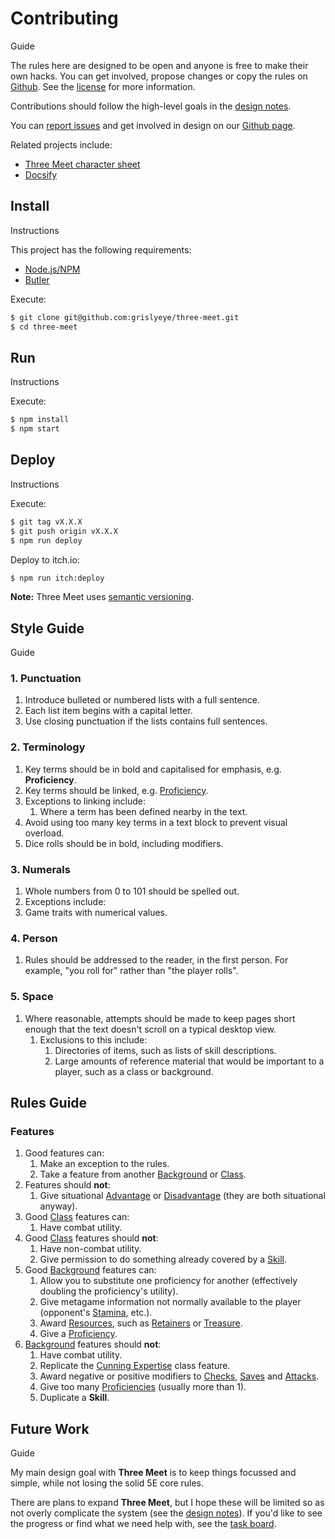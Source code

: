 # Contributing

Guide

The rules here are designed to be open and anyone is free to make their own hacks. You can get involved, propose changes or copy the rules on [Github](https://github.com/grislyeye/three-meet). See the [license](./license.md) for more information.

Contributions should follow the high-level goals in the [design notes](./design-notes.md).

You can [report issues](https://github.com/grislyeye/three-meet/issues/new) and get involved in design on our [Github page](https://github.com/grislyeye/three-meet).

Related projects include:

- [Three Meet character sheet](https://github.com/grislyeye/three-meet-char-sheet)
- [Docsify](https://docsify.js.org)

## Install

Instructions

This project has the following requirements:

- [Node.js/NPM](https://docs.npmjs.com/downloading-and-installing-node-js-and-npm)
- [Butler](https://itch.io/docs/butler/installing.html)

Execute:

```sh
$ git clone git@github.com:grislyeye/three-meet.git
$ cd three-meet
```

## Run

Instructions

Execute:

```sh
$ npm install
$ npm start
```

## Deploy

Instructions

Execute:

```sh
$ git tag vX.X.X
$ git push origin vX.X.X
$ npm run deploy
```

Deploy to itch.io:

```sh
$ npm run itch:deploy
```

**Note:** Three Meet uses [semantic versioning](https://semver.org/).

## Style Guide

Guide

### 1. Punctuation

1. Introduce bulleted or numbered lists with a full sentence.
2. Each list item begins with a capital letter.
3. Use closing punctuation if the lists contains full sentences.

### 2. Terminology

  1. Key terms should be in bold and capitalised for emphasis, e.g. **Proficiency**.
  2. Key terms should be linked, e.g. [Proficiency](./pages/rules/proficiency.md).
  3. Exceptions to linking include:
     1. Where a term has been defined nearby in the text.
  4. Avoid using too many key terms in a text block to prevent visual overload.
  5. Dice rolls should be in bold, including modifiers.

### 3. Numerals

  1. Whole numbers from 0 to 101 should be spelled out.
  2. Exceptions include:
  3. Game traits with numerical values.

### 4. Person

  1. Rules should be addressed to the reader, in the first person. For example, "you roll for" rather than "the player rolls".

### 5. Space

  1. Where reasonable, attempts should be made to keep pages short enough that the text doesn't scroll on a typical desktop view.
     1. Exclusions to this include:
        1. Directories of items, such as lists of skill descriptions.
        2. Large amounts of reference material that would be important to a player, such as a class or background.

## Rules Guide

### Features

  1. Good features can:
     1. Make an exception to the rules.
     2. Take a feature from another [Background](./pages/backgrounds/index.md) or [Class](./pages/classes/index.md).
  2. Features should **not**:
     1. Give situational [Advantage](./pages/rules/advantage.md) or [Disadvantage](./pages/rules/advantage.md) (they are both situational anyway).
  3. Good [Class](./pages/backgrounds/index.md) features can:
     1. Have combat utility.
  4. Good [Class](./pages/backgrounds/index.md) features should **not**:
     1. Have non-combat utility.
     2. Give permission to do something already covered by a [Skill](./pages/characters/skills.md).
  5. Good [Background](./pages/backgrounds/index.md) features can:
     1. Allow you to substitute one proficiency for another (effectively doubling the proficiency's utility).
     2. Give metagame information not normally available to the player (opponent's [Stamina](../../rules/combat/stamina.md), etc.).
     3. Award [Resources](./pages/rules/usage.md), such as [Retainers](./pages/equipment/retainers.md) or [Treasure](./pages/equipment/wealth.md).
     4. Give a [Proficiency](./pages/rules/proficiency.md).
  6. [Background](./pages/backgrounds/index.md) features should **not**:
     1. Have combat utility.
     2. Replicate the [Cunning Expertise](./pages/classes/cunning.md#expertise) class feature.
     3. Award negative or positive modifiers to [Checks](./pages/rules/rolling/checks.md), [Saves](./pages/rules/rolling/checks.md) and [Attacks](./pages/combat/attacks.md).
     4. Give too many [Proficiencies](./pages/rules/proficiency.md) (usually more than 1).
     5. Duplicate a **Skill**.

## Future Work

Guide

My main design goal with **Three Meet** is to keep things focussed and simple, while not losing the solid 5E core rules.

There are plans to expand **Three Meet**, but I hope these will be limited so as not overly complicate the system (see the [design notes](./design-notes.md)). If you'd like to see the progress or find what we need help with, see the [task board](https://github.com/orgs/grislyeye/projects/1).
